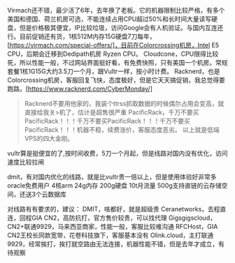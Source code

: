 Virmach还不错，最少活了6年，去年换了老板。它的机器限制比较严格，有多个美国和德国、荷兰机房可选，不能连续占用CPU超过50%和长时间大量读写硬盘，但是价格极其便宜，IP比较垃圾，访问Google会有人机验证。与国内互连还行。目前促销还有货，1核512M内存15G硬盘7刀每年，[https://virmach.com/special-offers/]，目前在Colorcrossing机房，Intel E5 CPU，后期会迁移到Dedipath机房 Ryzen CPU。
Cloudcone，CPU限得比较死，所以性能一般，不过网站界面挺好看，有免费快照，只有美国一个机房。常规套餐1核1G15G大约3.5刀一个月，跟Vultr一样，按小时计费。
Racknerd，也是Colorcrossing机房，客服回复飞快，态度极好，但是它天天搞促销，我总觉得要跑路。[https://www.racknerd.com/CyberMonday/]
>Racknerd不要用他家的，我装个ttrss抓取数据的时候偶尔占用会变高，就直接给我关>机了，估计是超售很严重
PacificRack，千万不要买PacificRack！！！千万不要买PacificRack！！！千万不要买PacificRack！！！机器不稳，续费涨价，客服态度恶劣。
以上就是低端VPS的四大金刚。

vultr算是挺便宜的了,按时间收费，5刀一个月起，但是线路对国内没有优化，访问速度比较拉闸

dmit，有对国内优化的线路，就是比vultr贵一倍以上，但是使用体验好非常多
oracle免费用户 4核arm 24g内存 200g硬盘 10t月流量 500g支持直链的云存储空间，还送3个云数据库

对线路有有要求的，建议：
DMIT，啥都好，就是超级贵
Ceranetworks，去程直连，回程GIA CN2，高防抗打，官方售价较贵，可以找代理
Gigsgigscloud，CN2+联通9929，马来西亚商家，性能一般，客服比较难沟通
RFCHost，GIA CN2王校长同款宽带，花卷科技旗下，客服基本没有
Olink.cloud，主打联通9929，经常挨打，挨打就空路由无法连接，机器性能不错，但是去年才成立，有待观察